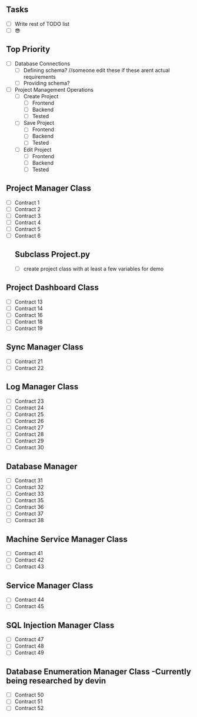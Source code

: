 
## Tasks
- [ ]   Write rest of TODO list
- [ ]   😎

## Top Priority
- [ ] Database Connections 
    - [ ] Defining schema? //someone edit these if these arent actual requirements
    - [ ] Providing schema?
- [ ] Project Management Operations
    - [ ] Create Project
        - [ ] Frontend
        - [ ] Backend
        - [ ] Tested
    - [ ] Save Project
        - [ ] Frontend
        - [ ] Backend
        - [ ] Tested
    - [ ] Edit Project
        - [ ] Frontend
        - [ ] Backend
        - [ ] Tested

## Project Manager Class
- [ ]   Contract 1
- [ ]   Contract 2
- [ ]   Contract 3
- [ ]   Contract 4
- [ ]   Contract 5
- [ ]   Contract 6
    ## Subclass Project.py
    - [ ]   create project class with at least a few variables for demo

## Project Dashboard Class
- [ ]   Contract 13
- [ ]   Contract 14
- [ ]   Contract 16
- [ ]   Contract 18
- [ ]   Contract 19

## Sync Manager Class
- [ ]   Contract 21
- [ ]   Contract 22

## Log Manager Class
- [ ]   Contract 23
- [ ]   Contract 24
- [ ]   Contract 25
- [ ]   Contract 26
- [ ]   Contract 27
- [ ]   Contract 28
- [ ]   Contract 29
- [ ]   Contract 30

## Database Manager
- [ ]   Contract 31
- [ ]   Contract 32
- [ ]   Contract 33
- [ ]   Contract 35
- [ ]   Contract 36
- [ ]   Contract 37
- [ ]   Contract 38

## Machine Service Manager Class
- [ ]   Contract 41
- [ ]   Contract 42
- [ ]   Contract 43

## Service Manager Class
- [ ]   Contract 44
- [ ]   Contract 45

## SQL Injection Manager Class
- [ ]   Contract 47
- [ ]   Contract 48
- [ ]   Contract 49

## Database Enumeration Manager Class -Currently being researched by devin
- [ ]   Contract 50
- [ ]   Contract 51
- [ ]   Contract 52